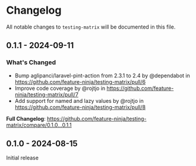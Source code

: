 # Changelog

All notable changes to `testing-matrix` will be documented in this file.

## 0.1.1 - 2024-09-11

### What's Changed

* Bump aglipanci/laravel-pint-action from 2.3.1 to 2.4 by @dependabot in https://github.com/feature-ninja/testing-matrix/pull/6
* Improve code coverage by @rojtjo in https://github.com/feature-ninja/testing-matrix/pull/7
* Add support for named and lazy values by @rojtjo in https://github.com/feature-ninja/testing-matrix/pull/8

**Full Changelog**: https://github.com/feature-ninja/testing-matrix/compare/0.1.0...0.1.1

## 0.1.0 - 2024-08-15

Initial release
